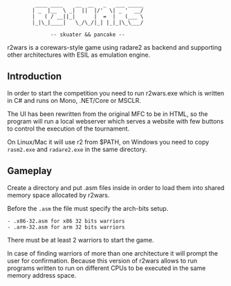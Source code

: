 
             ____ ____    __  __   _   ___ _____
            | _  |__  \ _|  ||  |/'  \| _ '  __/
            |   ( / __||_|      |  =  |   (___ \
            |_|\_|____|   \_/\_/|_| |_|_|\_\___/
          
                  -- skuater && pancake --

r2wars is a corewars-style game using radare2 as backend and
supporting other architectures with ESIL as emulation engine.

Introduction
------------

In order to start the competition you need to run r2wars.exe
which is written in C# and runs on Mono, .NET/Core or MSCLR.

The UI has been rewritten from the original MFC to be in HTML,
so the program will run a local webserver which serves a
website with few buttons to control the execution of the
tournament.

On Linux/Mac it will use r2 from $PATH, on Windows you need
to copy `rasm2.exe` and `radare2.exe` in the same directory.

Gameplay
--------

Create a directory and put .asm files inside in order to load
them into shared memory space allocated by r2wars.

Before the `.asm` the file must specify the arch-bits setup.

    - .x86-32.asm for x86 32 bits warriors
    - .arm-32.asm for arm 32 bits warriors

There must be at least 2 warriors to start the game.

In case of finding warriors of more than one architecture it
will prompt the user for confirmation. Because this version
of r2wars allows to run programs written to run on different
CPUs to be executed in the same memory address space.
